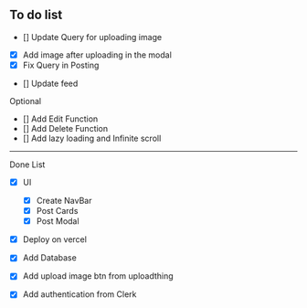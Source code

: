## To do list
- [] Update Query for uploading image
- [x] Add image after uploading in the modal
- [x] Fix Query in Posting
- [] Update feed

Optional

- [] Add Edit Function
- [] Add Delete Function
- [] Add lazy loading and Infinite scroll

-------------------
Done List

- [x] UI
    - [x] Create NavBar
    - [x] Post Cards
    - [x] Post Modal

- [x] Deploy on vercel
- [x] Add Database
- [x] Add upload image btn from uploadthing
- [x] Add authentication from Clerk

